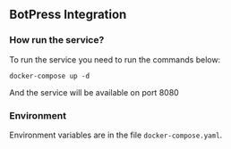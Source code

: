 ## BotPress Integration

### How run the service?

To run the service you need to run the commands below:

```
docker-compose up -d
```

And the service will be available on port 8080

### Environment

Environment variables are in the file `docker-compose.yaml`.
